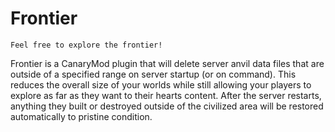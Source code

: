 # Frontier

    Feel free to explore the frontier!

Frontier is a CanaryMod plugin that will delete server anvil data files that are outside of a
specified range on server startup (or on command). This reduces the overall size of your worlds
while still allowing your players to explore as far as they want to their hearts content. After
the server restarts, anything they built or destroyed outside of the civilized area will be
restored automatically to pristine condition.
